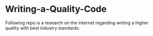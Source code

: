 # Writing-a-Quality-Code
Following repo is a research on the internet regarding writing a higher quality with best industry standards.
